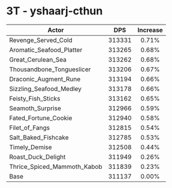 # 3T - yshaarj-cthun
| Actor | DPS | Increase |
|---|:---:|:---:|
|Revenge_Served_Cold|313331|0.71%|
|Aromatic_Seafood_Platter|313265|0.68%|
|Great_Cerulean_Sea|313262|0.68%|
|Thousandbone_Tongueslicer|313206|0.67%|
|Draconic_Augment_Rune|313194|0.66%|
|Sizzling_Seafood_Medley|313178|0.66%|
|Feisty_Fish_Sticks|313162|0.65%|
|Seamoth_Surprise|312966|0.59%|
|Fated_Fortune_Cookie|312940|0.58%|
|Filet_of_Fangs|312815|0.54%|
|Salt_Baked_Fishcake|312785|0.53%|
|Timely_Demise|312508|0.44%|
|Roast_Duck_Delight|311949|0.26%|
|Thrice_Spiced_Mammoth_Kabob|311839|0.23%|
|Base|311137|0.00%|
